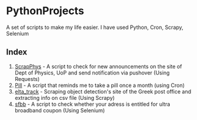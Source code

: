 # PythonProjects

A set of scripts to make my life easier. I have used Python, Cron, Scrapy, Selenium



## Index

1. [ScrapPhys](ScrapPhys.py) - A script to check for new announcements on the site of Dept of Physics, UoP and send notification via pushover (Using Requests)
2. [Pill](Pill.py) - A script that reminds me to take a pill once a month (using Cron)
3. [elta_track](elta_track.py) - Scraping object detection's site of the Greek post office and extracting info on csv file (Using Scrapy)
4. [sfbb](Sfbb.py) - A script to check whether your adress is entitled for ultra broadband coupon (Using Selenium)